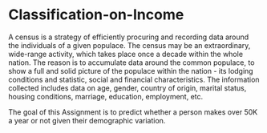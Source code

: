 # Classification-on-Income

A census is a strategy of efficiently procuring and recording data around the individuals of a given populace. The census may be an extraordinary, wide-range activity, which takes place once a decade within the whole nation. The reason is to accumulate data around the common populace, to show a full and solid picture of the populace within the nation - its lodging conditions and statistic, social and financial characteristics. The information collected includes data on age, gender, country of origin, marital status, housing conditions, marriage, education, employment, etc.

The goal of this Assignment is to predict whether a person makes over 50K a year or not given their demographic variation. 
